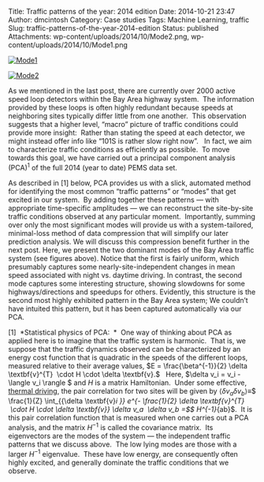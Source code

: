 Title: Traffic patterns of the year: 2014 edition
Date: 2014-10-21 23:47
Author: dmcintosh
Category: Case studies
Tags: Machine Learning, traffic
Slug: traffic-patterns-of-the-year-2014-edition
Status: published
Attachments: wp-content/uploads/2014/10/Mode2.png, wp-content/uploads/2014/10/Mode1.png

[![Mode1]({static}/wp-content/uploads/2014/10/Mode1.png)]({static}/wp-content/uploads/2014/10/Mode1.png)

[![Mode2]({static}/wp-content/uploads/2014/10/Mode2.png)]({static}/wp-content/uploads/2014/10/Mode2.png)

As we mentioned in the last post, there are currently over 2000 active speed loop detectors within the Bay Area highway system.  The information provided by these loops is often highly redundant because speeds at neighboring sites typically differ little from one another.  This observation suggests that a higher level, “macro” picture of traffic conditions could provide more insight:  Rather than stating the speed at each detector, we might instead offer info like “101S is rather slow right now”.   In fact, we aim to characterize traffic conditions as efficiently as possible.  To move towards this goal, we have carried out a principal component analysis (PCA)$^1$ of the full 2014 (year to date) PEMS data set.

As described in [1] below, PCA provides us with a slick, automated method for identifying the most common “traffic patterns” or “modes” that get excited in our system.  By adding together these patterns — with appropriate time-specific amplitudes — we can reconstruct the site-by-site traffic conditions observed at any particular moment.  Importantly, summing over only the most significant modes will provide us with a system-tailored, minimal-loss method of data compression that will simplify our later prediction analysis. We will discuss this compression benefit further in the next post. Here, we present the two dominant modes of the Bay Area traffic system (see figures above). Notice that the first is fairly uniform, which presumably captures some nearly-site-independent changes in mean speed associated with night vs. daytime driving. In contrast, the second mode captures some interesting structure, showing slowdowns for some highways/directions and speedups for others. Evidently, this structure is the second most highly exhibited pattern in the Bay Area system; We couldn’t have intuited this pattern, but it has been captured automatically via our PCA.

[1]  *Statistical physics of PCA:  *  One way of thinking about PCA as applied here is to imagine that the traffic system is harmonic.  That is, we suppose that the traffic dynamics observed can be characterized by an energy cost function that is quadratic in the speeds of the different loops, measured relative to their average values, $E = \frac{\beta^{-1}}{2} \delta \textbf{v}^{T}  \cdot H \cdot \delta \textbf{v}.$   Here, $\delta v_i = v_i - \langle v_i \rangle $ and $H$ is a matrix Hamiltonian.  Under some effective, [thermal driving](http://en.wikipedia.org/wiki/Partition_function_(statistical_mechanics)#Canonical_partition_function), the pair correlation for two sites will be given by $\langle \delta v_a  \delta v_b \rangle \equiv$$ \frac{1}{Z} \int_{{\delta \textbf{v}_i }} e^{- \frac{1}{2} \delta \textbf{v}^{T}  \cdot H \cdot \delta \textbf{v}} \delta v_a  \delta v_b =$$ H^{-1}_{ab}$.  It is this pair correlation function that is measured when one carries out a PCA analysis, and the matrix $H^{-1}$ is called the covariance matrix.  Its eigenvectors are the modes of the system — the independent traffic patterns that we discuss above.  The low lying modes are those with a larger $H^{-1}$ eigenvalue.  These have low energy, are consequently often highly excited, and generally dominate the traffic conditions that we observe.
